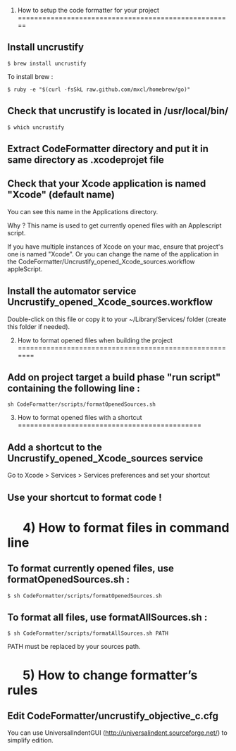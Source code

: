1) How to setup the code formatter for your project
=====================================================

## Install uncrustify

	$ brew install uncrustify

To install brew :
 
	$ ruby -e "$(curl -fsSkL raw.github.com/mxcl/homebrew/go)"


## Check that uncrustify is located in /usr/local/bin/ 

	$ which uncrustify


## Extract CodeFormatter directory and put it in same directory as .xcodeprojet file


## Check that your Xcode application is named "Xcode" (default name)

You can see this name in the Applications directory.

Why ? This name is used to get currently opened files with an Applescript script.

If you have multiple instances of Xcode on your mac, ensure that project's one is named "Xcode". Or you can change the name of the application in the CodeFormatter/Uncrustify\_opened\_Xcode\_sources.workflow appleScript.


## Install the automator service Uncrustify\_opened\_Xcode\_sources.workflow

Double-click on this file or copy it to your ~/Library/Services/ folder (create this folder if needed).


2) How to format opened files when building the project
=======================================================

## Add on project target a build phase "run script" containing the following line :

	sh CodeFormatter/scripts/formatOpenedSources.sh



3) How to format opened files with a shortcut
=============================================

## Add a shortcut to the Uncrustify_opened_Xcode_sources service

Go to Xcode > Services > Services preferences and set your shortcut


## Use your shortcut to format code !


 
4) How to format files in command line
======================================

## To format currently opened files, use formatOpenedSources.sh : 

	$ sh CodeFormatter/scripts/formatOpenedSources.sh


## To format all files, use formatAllSources.sh :

	$ sh CodeFormatter/scripts/formatAllSources.sh PATH

PATH must be replaced by your sources path.


 
5) How to change formatter’s rules
==================================

## Edit CodeFormatter/uncrustify_objective_c.cfg

You can use UniversalIndentGUI (http://universalindent.sourceforge.net/) to simplify edition.
